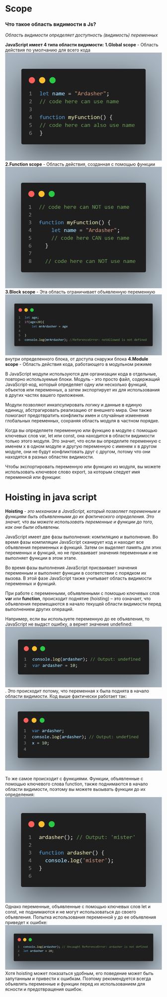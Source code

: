 # Scope
### Что такое область видимости в Js?
 *Область видимости определяет доступность (видимость) переменных*

**JavaScript имеет 4 типа области видимости:**
**1.Global scope** - Область действия по умолчанию для всего кода
![](./global.png)
**2.Function scope** - Область действия, созданная с помощью функции
![](./fnc.png)
**3.Block scope** - Эта область ограничивает объявленную переменную
![](block.png)
внутри определенного блока, от доступа снаружи блока
**4.Module scope** - Область действия кода, работающего в модульном режиме

В JavaScript модули используются для организации кода в отдельные, повторно используемые блоки. Модуль - это просто файл, содержащий JavaScript-код, который определяет одну или несколько функций, объектов или переменных, а затем экспортирует их для использования в других частях вашего приложения.

Модули позволяют инкапсулировать логику и данные в единую единицу, абстрагировать реализацию от внешнего мира. Они также помогают предотвратить конфликты имен и случайные изменения глобальных переменных, сохраняя область модуля в частном порядке.

Когда вы определяете переменную или функцию в модуле с помощью ключевых слов var, let или const, она находится в области видимости только этого модуля. Это значит, что если вы определите переменную с именем x в одном модуле и другую переменную с именем x в другом модуле, они не будут конфликтовать друг с другом, потому что они находятся в разных областях видимости.

Чтобы экспортировать переменную или функцию из модуля, вы можете использовать ключевое слово export, за которым следует имя переменной или функции:
# Hoisting in java script

**Hoisting** -  *это механизм в JavaScript, который позволяет переменным и функциям быть объявленными до их фактического определения. Это значит, что вы можете использовать переменные и функции до того, как они были объявлены.*

JavaScript имеет две фазы выполнения: компиляцию и выполнение. Во время фазы компиляции JavaScript сканирует код и находит все объявления переменных и функций. Затем он выделяет память для этих переменных и функций, но не присваивает значения переменным и не выполняет функции в этом этапе.

Во время фазы выполнения JavaScript присваивает значения переменным и выполняет функции в соответствии с порядком их вызова. В этой фазе JavaScript также учитывает область видимости переменных и функций.

При работе с переменными, объявленными с помощью ключевых слов **var** или **function**, происходит поднятие (hoisting) – это означает, что объявления перемещаются в начало текущей области видимости перед выполнением других операций.

Например, если вы используете переменную до ее объявления, то JavaScript не выдаст ошибку, а вернет значение undefined:
![](./var.png).
Это происходит потому, что переменная x была поднята в начало области видимости. Код выше фактически работает так:
![](./var2.png)

То же самое происходит с функциями. Функции, объявленные с помощью ключевого слова function, также поднимаются в начало области видимости, поэтому вы можете вызывать функции до их определения:
![](./fnction.png)
Однако переменные, объявленные с помощью ключевых слов let и const, не поднимаются и не могут использоваться до своего объявления. Попытка использования переменной y до ее объявления приведет к ошибке:
![](./let.png)
Хотя hoisting может показаться удобным, его поведение может быть запутанным и привести к ошибкам. Поэтому рекомендуется всегда объявлять переменные и функции перед их использованием для ясности и предотвращения ошибок.